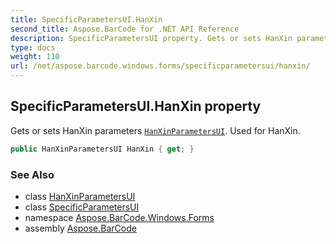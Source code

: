 ```yaml
---
title: SpecificParametersUI.HanXin
second_title: Aspose.BarCode for .NET API Reference
description: SpecificParametersUI property. Gets or sets HanXin parameters HanXinParametersUI. Used for HanXin
type: docs
weight: 110
url: /net/aspose.barcode.windows.forms/specificparametersui/hanxin/
---
```

## SpecificParametersUI.HanXin property

Gets or sets HanXin parameters [`HanXinParametersUI`](../../hanxinparametersui/). Used for HanXin.

```csharp
public HanXinParametersUI HanXin { get; }
```

### See Also

* class [HanXinParametersUI](../../hanxinparametersui/)
* class [SpecificParametersUI](../)
* namespace [Aspose.BarCode.Windows.Forms](../../../aspose.barcode.windows.forms/)
* assembly [Aspose.BarCode](../../../)


